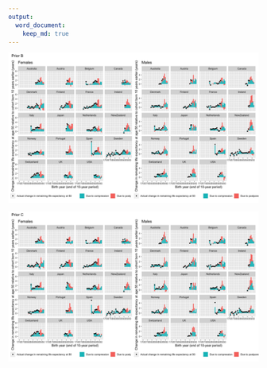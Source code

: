 ```yaml
---
output:
  word_document:
    keep_md: true
---
```






![](figureS3-S4_files/figure-docx/FigS3-1.png)<!-- -->

![](figureS3-S4_files/figure-docx/FigS4-1.png)<!-- -->


